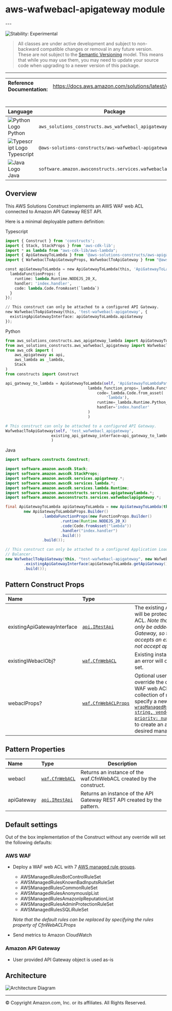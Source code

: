 # aws-wafwebacl-apigateway module

<!--BEGIN STABILITY BANNER-->---


![Stability: Experimental](https://img.shields.io/badge/stability-Experimental-important.svg?style=for-the-badge)

> All classes are under active development and subject to non-backward compatible changes or removal in any
> future version. These are not subject to the [Semantic Versioning](https://semver.org/) model.
> This means that while you may use them, you may need to update your source code when upgrading to a newer version of this package.

---
<!--END STABILITY BANNER-->

| **Reference Documentation**:| <span style="font-weight: normal">https://docs.aws.amazon.com/solutions/latest/constructs/</span>|
|:-------------|:-------------|

<div style="height:8px"></div>

| **Language**     | **Package**        |
|:-------------|-----------------|
|![Python Logo](https://docs.aws.amazon.com/cdk/api/latest/img/python32.png) Python|`aws_solutions_constructs.aws_wafwebacl_apigateway`|
|![Typescript Logo](https://docs.aws.amazon.com/cdk/api/latest/img/typescript32.png) Typescript|`@aws-solutions-constructs/aws-wafwebacl-apigateway`|
|![Java Logo](https://docs.aws.amazon.com/cdk/api/latest/img/java32.png) Java|`software.amazon.awsconstructs.services.wafwebaclapigateway`|

## Overview

This AWS Solutions Construct implements an AWS WAF web ACL connected to Amazon API Gateway REST API.

Here is a minimal deployable pattern definition:

Typescript

```python
import { Construct } from 'constructs';
import { Stack, StackProps } from 'aws-cdk-lib';
import * as lambda from "aws-cdk-lib/aws-lambda";
import { ApiGatewayToLambda } from '@aws-solutions-constructs/aws-apigateway-lambda';
import { WafwebaclToApiGatewayProps, WafwebaclToApiGateway } from "@aws-solutions-constructs/aws-wafwebacl-apigateway";

const apiGatewayToLambda = new ApiGatewayToLambda(this, 'ApiGatewayToLambdaPattern', {
  lambdaFunctionProps: {
    runtime: lambda.Runtime.NODEJS_20_X,
    handler: 'index.handler',
    code: lambda.Code.fromAsset(`lambda`)
  }
});

// This construct can only be attached to a configured API Gateway.
new WafwebaclToApiGateway(this, 'test-wafwebacl-apigateway', {
  existingApiGatewayInterface: apiGatewayToLambda.apiGateway
});
```

Python

```python
from aws_solutions_constructs.aws_apigateway_lambda import ApiGatewayToLambda
from aws_solutions_constructs.aws_wafwebacl_apigateway import WafwebaclToApiGatewayProps, WafwebaclToApiGateway
from aws_cdk import (
    aws_apigateway as api,
    aws_lambda as _lambda,
    Stack
)
from constructs import Construct

api_gateway_to_lambda = ApiGatewayToLambda(self, 'ApiGatewayToLambdaPattern',
                                    lambda_function_props=_lambda.FunctionProps(
                                        code=_lambda.Code.from_asset(
                                            'lambda'),
                                        runtime=_lambda.Runtime.Python_3_11,
                                        handler='index.handler'
                                    )
                                    )

# This construct can only be attached to a configured API Gateway.
WafwebaclToApiGateway(self, 'test_wafwebacl_apigateway',
                    existing_api_gateway_interface=api_gateway_to_lambda.api_gateway
                    )
```

Java

```java
import software.constructs.Construct;

import software.amazon.awscdk.Stack;
import software.amazon.awscdk.StackProps;
import software.amazon.awscdk.services.apigateway.*;
import software.amazon.awscdk.services.lambda.*;
import software.amazon.awscdk.services.lambda.Runtime;
import software.amazon.awsconstructs.services.apigatewaylambda.*;
import software.amazon.awsconstructs.services.wafwebaclapigateway.*;

final ApiGatewayToLambda apiGatewayToLambda = new ApiGatewayToLambda(this, "ApiGatewayToLambdaPattern",
        new ApiGatewayToLambdaProps.Builder()
                .lambdaFunctionProps(new FunctionProps.Builder()
                        .runtime(Runtime.NODEJS_20_X)
                        .code(Code.fromAsset("lambda"))
                        .handler("index.handler")
                        .build())
                .build());

// This construct can only be attached to a configured Application Load
// Balancer.
new WafwebaclToApiGateway(this, "test-wafwebacl-apigateway", new WafwebaclToApiGatewayProps.Builder()
        .existingApiGatewayInterface(apiGatewayToLambda.getApiGateway())
        .build());
```

## Pattern Construct Props

| **Name**     | **Type**        | **Description** |
|:-------------|:----------------|-----------------|
|existingApiGatewayInterface|[`api.IRestApi`](https://docs.aws.amazon.com/cdk/api/v2/docs/aws-cdk-lib.aws_apigateway.IRestApi.html)|The existing API Gateway instance that will be protected with the WAF web ACL. *Note that a WAF web ACL can only be added to a configured API Gateway, so this construct only accepts an existing IRestApi and does not accept apiGatewayProps.*|
|existingWebaclObj?|[`waf.CfnWebACL`](https://docs.aws.amazon.com/cdk/api/v2/docs/aws-cdk-lib.aws_waf.CfnWebACL.html)|Existing instance of a WAF web ACL, an error will occur if this and props is set.|
|webaclProps?|[`waf.CfnWebACLProps`](https://docs.aws.amazon.com/cdk/api/v2/docs/aws-cdk-lib.aws_waf.CfnWebACLProps.html)|Optional user-provided props to override the default props for the AWS WAF web ACL. To use a different collection of managed rule sets, specify a new rules property. Use our [`wrapManagedRuleSet(managedGroupName: string, vendorName: string, priority: number)`](../core/lib/waf-defaults.ts) function from core to create an array entry from each desired managed rule set.|

## Pattern Properties

| **Name**     | **Type**        | **Description** |
|:-------------|:----------------|-----------------|
|webacl|[`waf.CfnWebACL`](https://docs.aws.amazon.com/cdk/api/v2/docs/aws-cdk-lib.aws_waf.CfnWebACL.html)|Returns an instance of the waf.CfnWebACL created by the construct.|
|apiGateway|[`api.IRestApi`](https://docs.aws.amazon.com/cdk/api/v2/docs/aws-cdk-lib.aws_apigateway.IRestApi.html)|Returns an instance of the API Gateway REST API created by the pattern. |

## Default settings

Out of the box implementation of the Construct without any override will set the following defaults:

### AWS WAF

* Deploy a WAF web ACL with 7 [AWS managed rule groups](https://docs.aws.amazon.com/waf/latest/developerguide/aws-managed-rule-groups-list.html).

  * AWSManagedRulesBotControlRuleSet
  * AWSManagedRulesKnownBadInputsRuleSet
  * AWSManagedRulesCommonRuleSet
  * AWSManagedRulesAnonymousIpList
  * AWSManagedRulesAmazonIpReputationList
  * AWSManagedRulesAdminProtectionRuleSet
  * AWSManagedRulesSQLiRuleSet

  *Note that the default rules can be replaced by specifying the rules property of CfnWebACLProps*
* Send metrics to Amazon CloudWatch

### Amazon API Gateway

* User provided API Gateway object is used as-is

## Architecture

![Architecture Diagram](architecture.png)

---


© Copyright Amazon.com, Inc. or its affiliates. All Rights Reserved.
